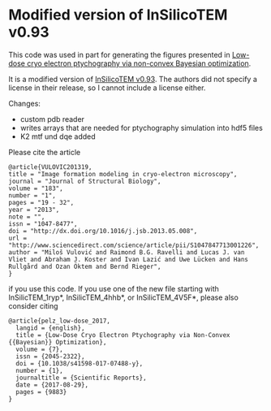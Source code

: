 # Modified version of InSilicoTEM v0.93

This code was used in part for generating the figures presented in [Low-dose cryo electron ptychography via non-convex Bayesian optimization](https://arxiv.org/abs/1702.05732).

It is a modified version of [InSilicoTEM v0.93](https://doi.org/10.1016/j.jsb.2013.05.008). The authors did not specify a license in their release, so I cannot include a license either. 

Changes:

   - custom pdb reader
   - writes arrays that are needed for ptychography simulation into hdf5 files
   - K2 mtf und dqe added

Please cite the article 

    @article{VULOVIC201319,
    title = "Image formation modeling in cryo-electron microscopy",
    journal = "Journal of Structural Biology",
    volume = "183",
    number = "1",
    pages = "19 - 32",
    year = "2013",
    note = "",
    issn = "1047-8477",
    doi = "http://dx.doi.org/10.1016/j.jsb.2013.05.008",
    url = "http://www.sciencedirect.com/science/article/pii/S1047847713001226",
    author = "Miloš Vulović and Raimond B.G. Ravelli and Lucas J. van Vliet and Abraham J. Koster and Ivan Lazić and Uwe Lücken and Hans Rullgård and Ozan Öktem and Bernd Rieger",
    }

if you use this code. If you use one of the new file starting with InSilicTEM_1ryp*, InSilicTEM_4hhb*, or InSilicTEM_4V5F*, please also consider citing 

    @article{pelz_low-dose_2017,
      langid = {english},
      title = {Low-Dose Cryo Electron Ptychography via Non-Convex {{Bayesian}} Optimization},
      volume = {7},
      issn = {2045-2322},
      doi = {10.1038/s41598-017-07488-y},
      number = {1},
      journaltitle = {Scientific Reports},
      date = {2017-08-29},
      pages = {9883}
    }
